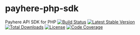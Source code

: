 # payhere-php-sdk
Payhere API SDK for PHP
[![Build Status](https://travis-ci.org/rileydigitalservices/payhere-php-sdk.svg?branch=master)](https://travis-ci.org/rileydigitalservices/payhere-php-sdk)
[![Latest Stable Version](https://poser.pugx.org/rileydigitalservices/payhere-php-sdk/v/stable.svg)](https://packagist.org/packages/rileydigitalservices/payhere-php-sdk)
[![Total Downloads](https://poser.pugx.org/rileydigitalservices/payhere-php-sdk/downloads.svg)](https://packagist.org/packages/rileydigitalservices/payhere-php-sdk)
[![License](https://poser.pugx.org/rileydigitalservices/payhere-php-sdk/license.svg)](https://packagist.org/packages/rileydigitalservices/payhere-php-sdk)
[![Code Coverage](https://coveralls.io/repos/rileydigitalservices/payhere-php-sdk/badge.svg?branch=master)](https://coveralls.io/r/rileydigitalservices/payhere-php-sdk?branch=master)


